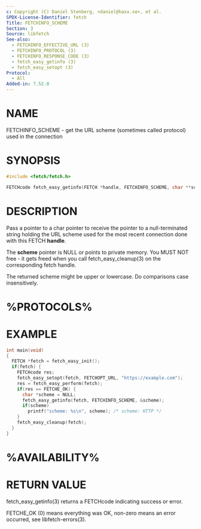 ```yaml
---
c: Copyright (C) Daniel Stenberg, <daniel@haxx.se>, et al.
SPDX-License-Identifier: fetch
Title: FETCHINFO_SCHEME
Section: 3
Source: libfetch
See-also:
  - FETCHINFO_EFFECTIVE_URL (3)
  - FETCHINFO_PROTOCOL (3)
  - FETCHINFO_RESPONSE_CODE (3)
  - fetch_easy_getinfo (3)
  - fetch_easy_setopt (3)
Protocol:
  - All
Added-in: 7.52.0
---
```


# NAME

FETCHINFO_SCHEME - get the URL scheme (sometimes called protocol) used in the connection

# SYNOPSIS

~~~c
#include <fetch/fetch.h>

FETCHcode fetch_easy_getinfo(FETCH *handle, FETCHINFO_SCHEME, char **scheme);
~~~

# DESCRIPTION

Pass a pointer to a char pointer to receive the pointer to a null-terminated
string holding the URL scheme used for the most recent connection done with
this FETCH **handle**.

The **scheme** pointer is NULL or points to private memory. You MUST NOT
free - it gets freed when you call fetch_easy_cleanup(3) on the corresponding
fetch handle.

The returned scheme might be upper or lowercase. Do comparisons case
insensitively.

# %PROTOCOLS%

# EXAMPLE

~~~c
int main(void)
{
  FETCH *fetch = fetch_easy_init();
  if(fetch) {
    FETCHcode res;
    fetch_easy_setopt(fetch, FETCHOPT_URL, "https://example.com");
    res = fetch_easy_perform(fetch);
    if(res == FETCHE_OK) {
      char *scheme = NULL;
      fetch_easy_getinfo(fetch, FETCHINFO_SCHEME, &scheme);
      if(scheme)
        printf("scheme: %s\n", scheme); /* scheme: HTTP */
    }
    fetch_easy_cleanup(fetch);
  }
}
~~~

# %AVAILABILITY%

# RETURN VALUE

fetch_easy_getinfo(3) returns a FETCHcode indicating success or error.

FETCHE_OK (0) means everything was OK, non-zero means an error occurred, see
libfetch-errors(3).
